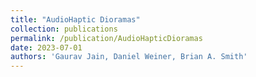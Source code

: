 ```yaml
---
title: "AudioHaptic Dioramas"
collection: publications
permalink: /publication/AudioHapticDioramas
date: 2023-07-01
authors: 'Gaurav Jain, Daniel Weiner, Brian A. Smith'
---
```

